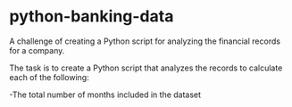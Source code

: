 # python-banking-data

A challenge of creating a Python script for analyzing the financial records for a company.

The task is to create a Python script that analyzes the records to calculate each of the following:

-The total number of months included in the dataset
